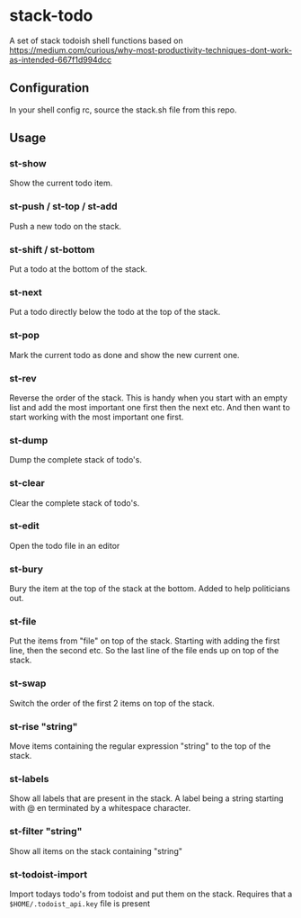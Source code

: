 # stack-todo

A set of stack todoish shell functions based on
<https://medium.com/curious/why-most-productivity-techniques-dont-work-as-intended-667f1d994dcc>

## Configuration

In your shell config rc, source the stack.sh file from this repo.

## Usage

### st-show

Show the current todo item.

### st-push / st-top / st-add

Push a new todo on the stack.

### st-shift / st-bottom

Put a todo at the bottom of the stack.

### st-next

Put a todo directly below the todo at the top of the stack.

### st-pop

Mark the current todo as done and show the new current one.

### st-rev

Reverse the order of the stack. This is handy when you start with an empty list
and add the most important one first then the next etc. And then want to start
working with the most important one first.

### st-dump

Dump the complete stack of todo's.

### st-clear

Clear the complete stack of todo's.

### st-edit

Open the todo file in an editor

### st-bury

Bury the item at the top of the stack at the bottom. Added to help politicians
out.

### st-file

Put the items from "file" on top of the stack. Starting with adding the first
line, then the second etc. So the last line of the file ends up on top of the
stack.

### st-swap

Switch the order of the first 2 items on top of the stack.

### st-rise "string"

Move items containing the regular expression "string" to the top of the stack.

### st-labels

Show all labels that are present in the stack. A label being a string starting
with @ en terminated by a whitespace character.

### st-filter "string"

Show all items on the stack containing "string"

### st-todoist-import

Import todays todo's from todoist and put them on the stack. Requires that a
`$HOME/.todoist_api.key` file is present
